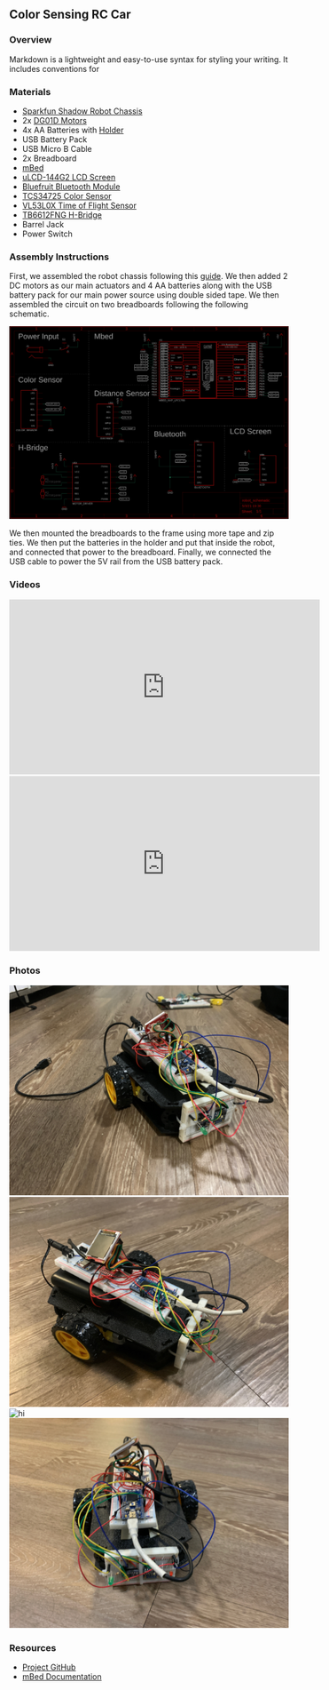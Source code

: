 ## Color Sensing RC Car

### Overview

Markdown is a lightweight and easy-to-use syntax for styling your writing. It includes conventions for

### Materials

- [Sparkfun Shadow Robot Chassis](https://www.sparkfun.com/products/13301)
- 2x [DG01D Motors](https://www.sparkfun.com/products/13302)
- 4x AA Batteries with [Holder](https://www.sparkfun.com/products/9835)
- USB Battery Pack
- USB Micro B Cable
- 2x Breadboard
- [mBed](https://www.sparkfun.com/products/9564)
- [uLCD-144G2 LCD Screen](https://www.sparkfun.com/products/11377)
- [Bluefruit Bluetooth Module](https://www.adafruit.com/product/2479)
- [TCS34725 Color Sensor](https://www.adafruit.com/product/1334)
- [VL53L0X Time of Flight Sensor](https://www.adafruit.com/product/3317)
- [TB6612FNG H-Bridge](https://www.sparkfun.com/products/14450)
- Barrel Jack
- Power Switch

### Assembly Instructions

First, we assembled the robot chassis following this [guide](https://learn.sparkfun.com/tutorials/assembly-guide-for-redbot-with-shadow-chassis?_ga=2.58909997.1625431823.1620084318-527652614.1619801898). We then added 2 DC motors as our main actuators and 4 AA batteries along with the USB battery pack for our main power source using double sided tape. We then assembled the circuit on two breadboards following the following schematic.

<img src="images/schematic.png" alt="hi" class="inline"/>

We then mounted the breadboards to the frame using more tape and zip ties. We then put the batteries in the holder and put that inside the robot, and connected that power to the breadboard. Finally, we connected the USB cable to power the 5V rail from the USB battery pack.

### Videos

<iframe width="560" height="315" src="https://www.youtube.com/embed/vTKceMmFgSQ" frameborder="0" allow="autoplay; encrypted-media" allowfullscreen></iframe>

<iframe width="560" height="315" src="https://www.youtube.com/embed/JGAJsVZTDLc" frameborder="0" allow="autoplay; encrypted-media" allowfullscreen></iframe>

### Photos

<img src="images/1.jpeg" alt="hi" class="inline"/>

<img src="images/2.jpeg" alt="hi" class="inline"/>

<img src="images/3.jpeg" alt="hi" class="inline"/>

<img src="images/4.jpeg" alt="hi" class="inline"/>

### Resources
- [Project GitHub](https://github.com/ashbhan/ece4180-project)
- [mBed Documentation](https://os.mbed.com/handbook/Homepage)
